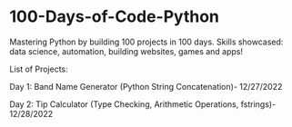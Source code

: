 # 100-Days-of-Code-Python
Mastering Python by building 100 projects in 100 days. Skills showcased: data science, automation, building websites, games and apps!

List of Projects:

Day 1: Band Name Generator (Python String Concatenation)- 12/27/2022

Day 2: Tip Calculator (Type Checking, Arithmetic Operations, fstrings)- 12/28/2022
